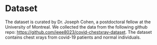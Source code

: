 # Dataset 
The dataset is curated by Dr. Joseph Cohen, a postdoctoral fellow at the University of Montreal. We collected the data from the following github repo: https://github.com/ieee8023/covid-chestxray-dataset. The dataset contains chest xrays from covid-19 patients and normal individuals.
